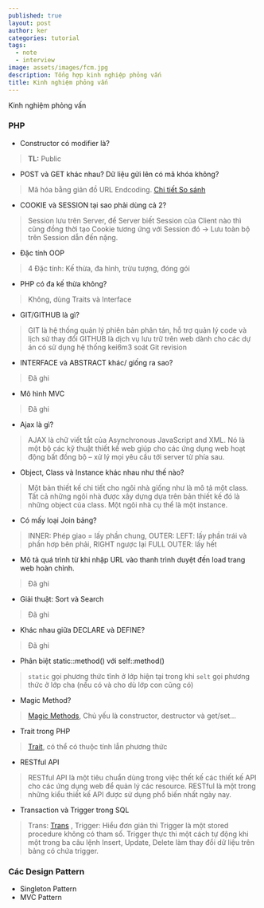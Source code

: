 ```yaml
---
published: true
layout: post
author: ker
categories: tutorial
tags:
  - note
  - interview
image: assets/images/fcm.jpg
description: Tổng hợp kinh nghiệp phỏng vấn
title: Kinh nghiệm phỏng vấn
---
```

Kinh nghiệm phỏng vấn
### PHP
- Constructor có modifier là? 
> **TL:** Public
- POST và GET khác nhau? Dữ liệu gửi lên có mã khóa không?
> Mã hóa bằng giản đồ URL Endcoding.
[Chi tiết So sánh](https://viblo.asia/p/phuong-thuc-get-va-post-aWj53VBYl6m)
- COOKIE và SESSION tại sao phải dùng cả 2?
> Session lưu trên Server, để Server biết Session của Client nào thì cũng đồng thời tạo Cookie tương ứng với Session đó -> Lưu toàn bộ trên Session dẫn đến nặng.
- Đặc tính OOP
> 4 Đặc tính: Kế thừa, đa hình, trừu tượng, đóng gói
- PHP có đa kế thừa không? 
> Không, dùng Traits và Interface
- GIT/GITHUB là gì?
> GIT là hệ thống quản lý phiên bản phân tán, hỗ trợ quản lý code và lịch sử thay đổi
GITHUB là dịch vụ lưu trữ trên web dành cho các dự án có sử dụng hệ thống kei6m3 soát Git revision
- INTERFACE và ABSTRACT khác/ giống ra sao?
> Đã ghi
- Mô hình MVC
> Đã ghi
- Ajax là gì?
> AJAX là chữ viết tắt của Asynchronous JavaScript and XML. Nó là một bộ các kỹ thuật thiết kế web giúp cho các ứng dụng web hoạt động bất đồng bộ – xử lý mọi yêu cầu tới server từ phía sau. 
- Object, Class và Instance khác nhau như thế nào?
> Một bản thiết kế chi tiết cho ngôi nhà giống như là mô tả một class. Tất cả những ngôi nhà được xây dựng dựa trên bản thiết kế đó là những object của class. Một ngôi nhà cụ thể là một instance.
- Có mấy loại Join bảng?
> INNER: Phép giao = lấy phần chung,
OUTER: LEFT: lấy phần trái và phần hơp bên phải, RIGHT ngược lại
FULL OUTER: lấy hết
- Mô tả quá trình từ khi nhập URL vào thanh trình duyệt đến load trang web hoàn chỉnh.
> Đã ghi
- Giải thuật: Sort và Search
> Đã ghi
- Khác nhau giữa DECLARE và DEFINE?
> Đã ghi
- Phân biệt static::method() với self::method()
> `static` gọi phương thức tĩnh ở lớp hiện tại trong khi `selt` gọi phương thức ở lớp cha (nếu có và cho dù lớp con cũng có)
- Magic Method? 
> [Magic Methods](https://dzone.com/articles/9-magic-methods-php-0), Chủ yếu là constructor, destructor và get/set...
- Trait trong PHP
> [Trait](https://viblo.asia/p/lap-trinh-huong-doi-tuong-voi-php-va-nhung-dieu-can-biet-phan-2-Eb85oXq0K2G), có thể có thuộc tính lẫn phương thức
- RESTful API
> RESTful API là một tiêu chuẩn dùng trong việc thết kế các thiết kế API cho các ứng dụng web để quản lý các resource. RESTful là một trong những kiểu thiết kế API được sử dụng phổ biến nhất ngày nay.
- Transaction và Trigger trong SQL
> Trans: [Trans](https://viblo.asia/p/cac-lenh-xu-ly-transaction-trong-sql-Do754kaelM6)
, Trigger: Hiểu đơn giản thì Trigger là một stored procedure không có tham số. Trigger thực thi một cách tự động khi một trong ba câu lệnh Insert, Update, Delete làm thay đổi dữ liệu trên bảng có chứa trigger. 

### Các Design Pattern
- Singleton Pattern
- MVC Pattern
